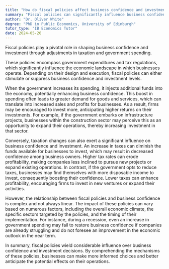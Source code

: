```yaml
---
title: "How do fiscal policies affect business confidence and investment?"
summary: "Fiscal policies can significantly influence business confidence and investment through changes in taxation and government spending."
author: "Dr. Oliver White"
degree: "PhD in Public Economics, University of Edinburgh"
tutor_type: "IB Economics Tutor"
date: 2024-05-26
---
```


Fiscal policies play a pivotal role in shaping business confidence and investment through adjustments in taxation and government spending.

These policies encompass government expenditures and tax regulations, which significantly influence the economic landscape in which businesses operate. Depending on their design and execution, fiscal policies can either stimulate or suppress business confidence and investment levels.

When the government increases its spending, it injects additional funds into the economy, potentially enhancing business confidence. This boost in spending often leads to greater demand for goods and services, which can translate into increased sales and profits for businesses. As a result, firms may be encouraged to invest more, anticipating higher returns on their investments. For example, if the government embarks on infrastructure projects, businesses within the construction sector may perceive this as an opportunity to expand their operations, thereby increasing investment in that sector.

Conversely, taxation changes can also exert a significant influence on business confidence and investment. An increase in taxes can diminish the funds available for businesses to invest, which may result in decreased confidence among business owners. Higher tax rates can erode profitability, making companies less inclined to pursue new projects or expand existing operations. In contrast, if the government opts to reduce taxes, businesses may find themselves with more disposable income to invest, consequently boosting their confidence. Lower taxes can enhance profitability, encouraging firms to invest in new ventures or expand their activities.

However, the relationship between fiscal policies and business confidence is complex and not always linear. The impact of these policies can vary based on numerous factors, including the overall economic climate, the specific sectors targeted by the policies, and the timing of their implementation. For instance, during a recession, even an increase in government spending may fail to restore business confidence if companies are already struggling and do not foresee an improvement in the economic outlook in the near term.

In summary, fiscal policies wield considerable influence over business confidence and investment decisions. By comprehending the mechanisms of these policies, businesses can make more informed choices and better anticipate the potential effects on their operations.
    